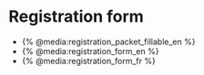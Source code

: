 # Registration form

* {% @media:registration_packet_fillable_en %}
* {% @media:registration_form_en %}
* {% @media:registration_form_fr %}